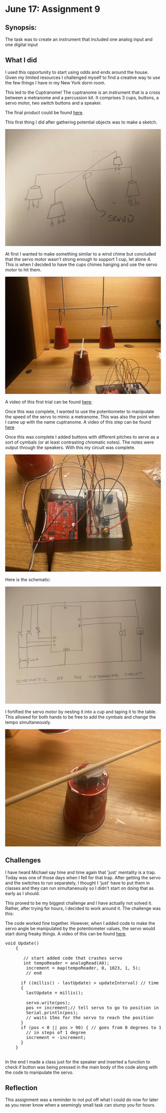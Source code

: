 # June 17: Assignment 9

## Synopsis: 

The task was to create an instrument that included one analog input and one digital input

## What I did

I used this opportunity to start using odds and ends around the house. Given my limited resources I challenged myself to find a creative way to use the few things I have in my New York dorm room. 

This led to the Cuptranome! The cuptranome is an instrument that is a cross between a metranome and a percussion kit. It comprises 3 cups, buttons, a servo motor, two switch buttons and a speaker. 

The final product could be found [here]().

This first thing I did after gathering potential objects was to make a sketch.

![](sketch.jpg)

At first I wanted to make something similar to a wind chime but concluded that the servo motor wasn't strong enough to support 1 cup, let alone 4. This is when I decided to have the cups chimes hanging and use the servo motor to hit them. 

![](cups.jpg)

A video of this first trial can be found [here]();

Once this was complete, I wanted to use the potentiometer to manipulate the speed of the servo to mimic a metranome. This was also the point when I came up with the name cuptranome. A video of this step can be found [here]()

Once this was complete I added buttons with different pitches to serve as a sort of cymbals (or at least contrasting chromatic notes). The notes were output through the speakers. With this my circuit was complete.

![](circuit.jpg)

Here is the schematic:

![](schematic.jpg)

I fortified the servo motor by nesting it into a cup and taping it to the table. This allowed for both hands to be free to add the cymbals and change the tempo simultaneously.

![](servo.jpg)

## Challenges

I have heard Michael say time and time again that 'just' mentality is a trap. Today was one of those days when I fell for that trap. After getting the servo and the switches to run separately, I thought I 'just' have to put them in classes and they can run simultaneously so I didn't start on doing that as early as I should. 

This proved to be my biggest challenge and I have actually not solved it. Rather, after trying for hours, I decided to work around it. The challenge was this:

The code worked fine together. However, when I added code to make the servo angle be manipulated by the potentiometer values, the servo would start doing freaky things. A video of this can be found [here]().

<pre>
void Update()
    {

       // start added code that crashes servo
       int tempoReader = analogRead(A0);
        increment = map(tempoReader, 0, 1023, 1, 5);
        // end

      if ((millis() - lastUpdate) > updateInterval) // time to update
      {       
        lastUpdate = millis();
       
        servo.write(pos);
        pos += increment;// tell servo to go to position in variable 'pos'
        Serial.println(pos);
        // waits 15ms for the servo to reach the position
      }
      if (pos < 0 || pos > 90) { // goes from 0 degrees to 180 degrees
        // in steps of 1 degree
        increment = -increment;
      }
    }

</pre>

In the end I made a class just for the speaker and inserted a function to check if button was being pressed in the main body of the code along with the code to manipulate the servo.

## Reflection

This assignment was a reminder to not put off what I could do now for later as you never know when a seemingly small task can stump you for hours.

